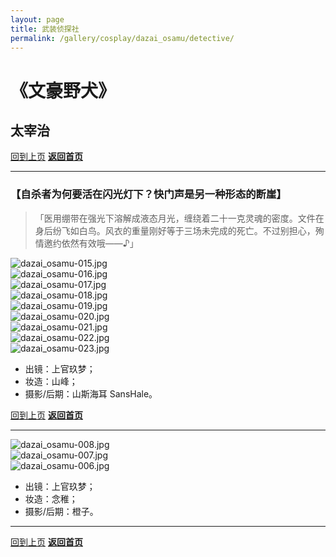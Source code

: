```yaml
---
layout: page
title: 武装侦探社
permalink: /gallery/cosplay/dazai_osamu/detective/
---
```


<haed>
    <link rel="stylesheet" href="/css/gallery.css">
</haed>

# 《文豪野犬》

## 太宰治

[回到上页](../)
[**返回首页**](/)

---

### 【自杀者为何要活在闪光灯下？快门声是另一种形态的断崖】

> 「医用绷带在强光下溶解成液态月光，缠绕着二十一克灵魂的密度。文件在身后纷飞如白鸟。风衣的重量刚好等于三场未完成的死亡。不过别担心，殉情邀约依然有效哦——♪」

<div class="gallery-container landscape">
    <div class="gallery-item landscape">
        <picture>
            <source srcset="https://image.jumern.com/cosplay/dazai_osamu/detective/dazai_osamu-015.avif" type="image/avif">
            <source srcset="https://image.jumern.com/cosplay/dazai_osamu/detective/dazai_osamu-015.webp" type="image/webp">
            <img src="https://image.jumern.com/cosplay/dazai_osamu/detective/dazai_osamu-015.jpg" alt="dazai_osamu-015.jpg" loading="lazy">
        </picture>
    </div>
    <div class="gallery-item landscape">
        <picture>
            <source srcset="https://image.jumern.com/cosplay/dazai_osamu/detective/dazai_osamu-016.avif" type="image/avif">
            <source srcset="https://image.jumern.com/cosplay/dazai_osamu/detective/dazai_osamu-016.webp" type="image/webp">
            <img src="https://image.jumern.com/cosplay/dazai_osamu/detective/dazai_osamu-016.jpg" alt="dazai_osamu-016.jpg" loading="lazy">
        </picture>
    </div>
    <div class="gallery-item landscape">
        <picture>
            <source srcset="https://image.jumern.com/cosplay/dazai_osamu/detective/dazai_osamu-017.avif" type="image/avif">
            <source srcset="https://image.jumern.com/cosplay/dazai_osamu/detective/dazai_osamu-017.webp" type="image/webp">
            <img src="https://image.jumern.com/cosplay/dazai_osamu/detective/dazai_osamu-017.jpg" alt="dazai_osamu-017.jpg" loading="lazy">
        </picture>
    </div>
    <div class="gallery-item square">
        <picture>
            <source srcset="https://image.jumern.com/cosplay/dazai_osamu/detective/dazai_osamu-018.avif" type="image/avif">
            <source srcset="https://image.jumern.com/cosplay/dazai_osamu/detective/dazai_osamu-018.webp" type="image/webp">
            <img src="https://image.jumern.com/cosplay/dazai_osamu/detective/dazai_osamu-018.jpg" alt="dazai_osamu-018.jpg" loading="lazy">
        </picture>
    </div>
    <div class="gallery-item square">
        <picture>
            <source srcset="https://image.jumern.com/cosplay/dazai_osamu/detective/dazai_osamu-019.avif" type="image/avif">
            <source srcset="https://image.jumern.com/cosplay/dazai_osamu/detective/dazai_osamu-019.webp" type="image/webp">
            <img src="https://image.jumern.com/cosplay/dazai_osamu/detective/dazai_osamu-019.jpg" alt="dazai_osamu-019.jpg" loading="lazy">
        </picture>
    </div>
    <div class="gallery-item square">
        <picture>
            <source srcset="https://image.jumern.com/cosplay/dazai_osamu/detective/dazai_osamu-020.avif" type="image/avif">
            <source srcset="https://image.jumern.com/cosplay/dazai_osamu/detective/dazai_osamu-020.webp" type="image/webp">
            <img src="https://image.jumern.com/cosplay/dazai_osamu/detective/dazai_osamu-020.jpg" alt="dazai_osamu-020.jpg" loading="lazy">
        </picture>
    </div>
    <div class="gallery-item square">
        <picture>
            <source srcset="https://image.jumern.com/cosplay/dazai_osamu/detective/dazai_osamu-021.avif" type="image/avif">
            <source srcset="https://image.jumern.com/cosplay/dazai_osamu/detective/dazai_osamu-021.webp" type="image/webp">
            <img src="https://image.jumern.com/cosplay/dazai_osamu/detective/dazai_osamu-021.jpg" alt="dazai_osamu-021.jpg" loading="lazy">
        </picture>
    </div>
    <div class="gallery-item square">
        <picture>
            <source srcset="https://image.jumern.com/cosplay/dazai_osamu/detective/dazai_osamu-022.avif" type="image/avif">
            <source srcset="https://image.jumern.com/cosplay/dazai_osamu/detective/dazai_osamu-022.webp" type="image/webp">
            <img src="https://image.jumern.com/cosplay/dazai_osamu/detective/dazai_osamu-022.jpg" alt="dazai_osamu-022.jpg" loading="lazy">
        </picture>
    </div>
    <div class="gallery-item square">
        <picture>
            <source srcset="https://image.jumern.com/cosplay/dazai_osamu/detective/dazai_osamu-023.avif" type="image/avif">
            <source srcset="https://image.jumern.com/cosplay/dazai_osamu/detective/dazai_osamu-023.webp" type="image/webp">
            <img src="https://image.jumern.com/cosplay/dazai_osamu/detective/dazai_osamu-023.jpg" alt="dazai_osamu-023.jpg" loading="lazy">
        </picture>
    </div>
</div>

- 出镜：上官玖梦；
- 妆造：山峰；
- 摄影/后期：山斯海耳 SansHale。

[回到上页](../)
[**返回首页**](/)

---

<div class="gallery-container portrait">
    <div class="gallery-item portrait">
        <picture>
            <source srcset="https://image.jumern.com/cosplay/dazai_osamu/detective/dazai_osamu-008.avif" type="image/avif">
            <source srcset="https://image.jumern.com/cosplay/dazai_osamu/detective/dazai_osamu-008.webp" type="image/webp">
            <img src="https://image.jumern.com/cosplay/dazai_osamu/detective/dazai_osamu-008.jpg" alt="dazai_osamu-008.jpg" loading="lazy">
        </picture>
    </div>
    <div class="gallery-item portrait">
        <picture>
            <source srcset="https://image.jumern.com/cosplay/dazai_osamu/detective/dazai_osamu-007.avif" type="image/avif">
            <source srcset="https://image.jumern.com/cosplay/dazai_osamu/detective/dazai_osamu-007.webp" type="image/webp">
            <img src="https://image.jumern.com/cosplay/dazai_osamu/detective/dazai_osamu-007.jpg" alt="dazai_osamu-007.jpg" loading="lazy">
        </picture>
    </div>
    <div class="gallery-item portrait">
        <picture>
            <source srcset="https://image.jumern.com/cosplay/dazai_osamu/detective/dazai_osamu-006.avif" type="image/avif">
            <source srcset="https://image.jumern.com/cosplay/dazai_osamu/detective/dazai_osamu-006.webp" type="image/webp">
            <img src="https://image.jumern.com/cosplay/dazai_osamu/detective/dazai_osamu-006.jpg" alt="dazai_osamu-006.jpg" loading="lazy">
        </picture>
    </div>
</div>

- 出镜：上官玖梦；
- 妆造：念稚；
- 摄影/后期：橙子。

---

[回到上页](../)
[**返回首页**](/)
